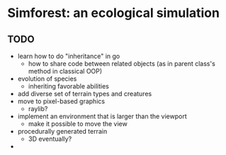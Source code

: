 # Simforest: an ecological simulation

## TODO
- learn how to do "inheritance" in go
    - how to share code between related objects (as in parent class's method in classical OOP)
- evolution of species
	- inheriting favorable abilities
- add diverse set of terrain types and creatures
- move to pixel-based graphics
	- raylib?
- implement an environment that is larger than the viewport
	- make it possible to move the view
- procedurally generated terrain
	- 3D eventually?
- 
